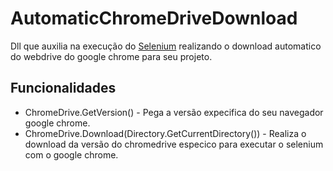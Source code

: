 
# AutomaticChromeDriveDownload

Dll que auxilia na execução do [Selenium](https://www.selenium.dev/) realizando o download automatico do webdrive do google chrome para seu projeto.


## Funcionalidades

- ChromeDrive.GetVersion() - Pega a versão expecifica do seu navegador google chrome.
- ChromeDrive.Download(Directory.GetCurrentDirectory()) - Realiza o download da versão do chromedrive especico para executar o selenium com o google chrome.


